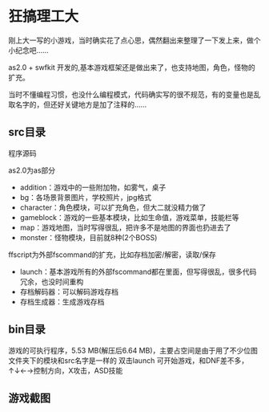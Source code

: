狂搞理工大
==========
刚上大一写的小游戏，当时确实花了点心思，偶然翻出来整理了一下发上来，做个小纪念吧……

as2.0 + swfkit 开发的,基本游戏框架还是做出来了，也支持地图，角色，怪物的扩充。

当时不懂编程习惯，也没什么编程模式，代码确实写的很不规范，有的变量也是乱取名字的，但还好关键地方是加了注释的……

## src目录 ##
程序源码

as2.0为as部分

- addition：游戏中的一些附加物，如雾气，桌子
- bg：各场景背景图片，学校照片，jpg格式
- character：角色模块，可以扩充角色，但大二就没精力做了
- gameblock：游戏的一些基本模块，比如生命值，游戏菜单，技能栏等
- map：游戏地图，当时写得很乱，把许多不是地图的界面也扔进去了
- monster：怪物模块，目前就8种(2个BOSS)


ffscript为外部fscommand的扩充，比如存档加密/解密，读取/保存

- launch：基本游戏所有的外部fscommand都在里面，但写得很乱，很多代码冗余，也没时间重构
- 存档解码器：可以解码游戏存档
- 存档生成器：生成游戏存档



## bin目录 ##
游戏的可执行程序，5.53 MB(解压后6.64 MB)，主要占空间是由于用了不少位图
文件夹下的模块和src名字是一样的
双击launch 可开始游戏，和DNF差不多，↑↓←→控制方向，X攻击，ASD技能

## 游戏截图 ##


